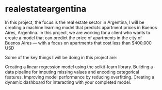 # realestateargentina
In this project, the focus is the real estate sector in Argentina, I will be creating a machine learning model that predicts apartment prices in Buenos Aires, Argentina. In this project, we are working for a client who wants to create a model that can predict the price of apartments in the city of Buenos Aires — with a focus on apartments that cost less than $400,000 USD

Some of the key things I will be doing in this project are:

Creating a linear regression model using the scikit-learn library.
Building a data pipeline for imputing missing values and encoding categorical features.
Improving model performance by reducing overfitting.
Creating a dynamic dashboard for interacting with your completed model.
